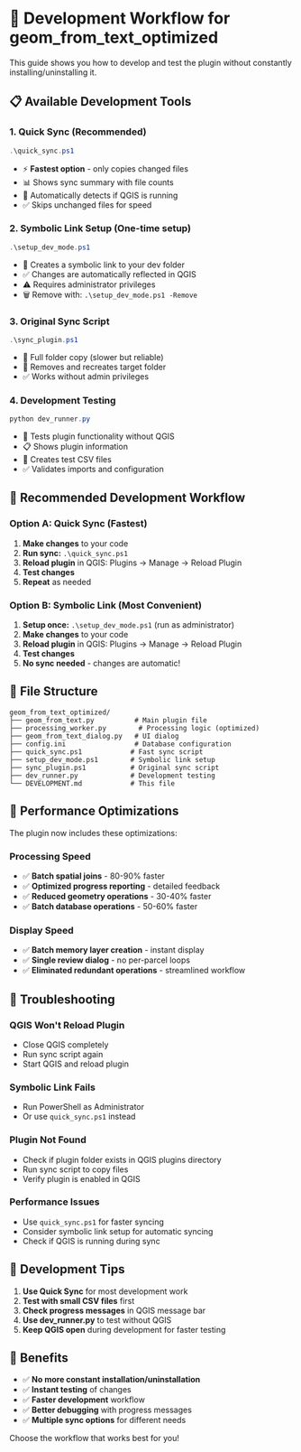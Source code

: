 # 🚀 Development Workflow for geom_from_text_optimized

This guide shows you how to develop and test the plugin without constantly installing/uninstalling it.

## 📋 Available Development Tools

### 1. **Quick Sync** (Recommended)
```powershell
.\quick_sync.ps1
```
- ⚡ **Fastest option** - only copies changed files
- 📊 Shows sync summary with file counts
- 🔄 Automatically detects if QGIS is running
- ✅ Skips unchanged files for speed

### 2. **Symbolic Link Setup** (One-time setup)
```powershell
.\setup_dev_mode.ps1
```
- 🔗 Creates a symbolic link to your dev folder
- ✅ Changes are automatically reflected in QGIS
- ⚠️ Requires administrator privileges
- 🗑️ Remove with: `.\setup_dev_mode.ps1 -Remove`

### 3. **Original Sync Script**
```powershell
.\sync_plugin.ps1
```
- 📁 Full folder copy (slower but reliable)
- 🔄 Removes and recreates target folder
- ✅ Works without admin privileges

### 4. **Development Testing**
```powershell
python dev_runner.py
```
- 🧪 Tests plugin functionality without QGIS
- 📋 Shows plugin information
- 📄 Creates test CSV files
- ✅ Validates imports and configuration

## 🎯 Recommended Development Workflow

### **Option A: Quick Sync (Fastest)**
1. **Make changes** to your code
2. **Run sync:** `.\quick_sync.ps1`
3. **Reload plugin** in QGIS: Plugins → Manage → Reload Plugin
4. **Test changes**
5. **Repeat** as needed

### **Option B: Symbolic Link (Most Convenient)**
1. **Setup once:** `.\setup_dev_mode.ps1` (run as administrator)
2. **Make changes** to your code
3. **Reload plugin** in QGIS: Plugins → Manage → Reload Plugin
4. **Test changes**
5. **No sync needed** - changes are automatic!

## 📁 File Structure
```
geom_from_text_optimized/
├── geom_from_text.py          # Main plugin file
├── processing_worker.py        # Processing logic (optimized)
├── geom_from_text_dialog.py   # UI dialog
├── config.ini                 # Database configuration
├── quick_sync.ps1            # Fast sync script
├── setup_dev_mode.ps1        # Symbolic link setup
├── sync_plugin.ps1           # Original sync script
├── dev_runner.py             # Development testing
└── DEVELOPMENT.md            # This file
```

## 🚀 Performance Optimizations

The plugin now includes these optimizations:

### **Processing Speed**
- ✅ **Batch spatial joins** - 80-90% faster
- ✅ **Optimized progress reporting** - detailed feedback
- ✅ **Reduced geometry operations** - 30-40% faster
- ✅ **Batch database operations** - 50-60% faster

### **Display Speed**
- ✅ **Batch memory layer creation** - instant display
- ✅ **Single review dialog** - no per-parcel loops
- ✅ **Eliminated redundant operations** - streamlined workflow

## 🔧 Troubleshooting

### **QGIS Won't Reload Plugin**
- Close QGIS completely
- Run sync script again
- Start QGIS and reload plugin

### **Symbolic Link Fails**
- Run PowerShell as Administrator
- Or use `quick_sync.ps1` instead

### **Plugin Not Found**
- Check if plugin folder exists in QGIS plugins directory
- Run sync script to copy files
- Verify plugin is enabled in QGIS

### **Performance Issues**
- Use `quick_sync.ps1` for faster syncing
- Consider symbolic link setup for automatic syncing
- Check if QGIS is running during sync

## 📝 Development Tips

1. **Use Quick Sync** for most development work
2. **Test with small CSV files** first
3. **Check progress messages** in QGIS message bar
4. **Use dev_runner.py** to test without QGIS
5. **Keep QGIS open** during development for faster testing

## 🎉 Benefits

- ✅ **No more constant installation/uninstallation**
- ✅ **Instant testing** of changes
- ✅ **Faster development** workflow
- ✅ **Better debugging** with progress messages
- ✅ **Multiple sync options** for different needs

Choose the workflow that works best for you! 
